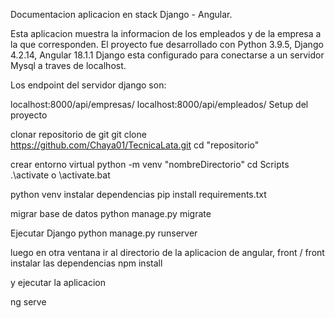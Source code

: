 Documentacion aplicacion en stack Django - Angular.

Esta aplicacion muestra la informacion de los empleados y de la empresa a la que corresponden.
El proyecto fue desarrollado con Python 3.9.5, Django 4.2.14, Angular 18.1.1
Django esta configurado para conectarse a un servidor Mysql a traves de localhost.

Los endpoint del servidor django son:

localhost:8000/api/empresas/
localhost:8000/api/empleados/
Setup del proyecto

clonar repositorio de git
git clone https://github.com/Chaya01/TecnicaLata.git
cd "repositorio"

crear entorno virtual
python -m venv "nombreDirectorio"
cd Scripts
.\activate o \activate.bat

python venv
instalar dependencias
pip install requirements.txt

migrar base de datos
python manage.py migrate

Ejecutar Django
python manage.py runserver

luego en otra ventana ir al directorio de la aplicacion de angular, front / front
instalar las dependencias 
npm install

y ejecutar la aplicacion

ng serve
